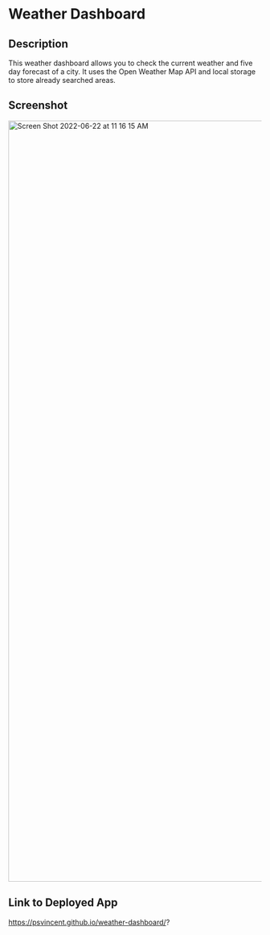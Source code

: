 # Weather Dashboard

## Description
This weather dashboard allows you to check the current weather and five day forecast of a city. It uses the Open Weather Map API and local storage to store already searched areas.

## Screenshot 
<img width="1512" alt="Screen Shot 2022-06-22 at 11 16 15 AM" src="https://user-images.githubusercontent.com/97009239/175068199-17718c8e-0a9b-4ab5-8ddf-26392384736c.png">


## Link to Deployed App
https://psvincent.github.io/weather-dashboard/?
